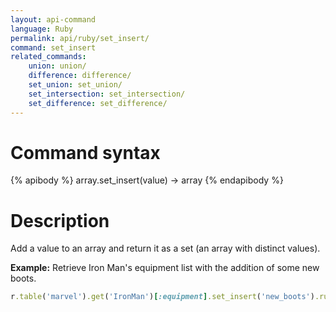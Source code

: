 ```yaml
---
layout: api-command
language: Ruby
permalink: api/ruby/set_insert/
command: set_insert
related_commands:
    union: union/
    difference: difference/
    set_union: set_union/
    set_intersection: set_intersection/
    set_difference: set_difference/
---
```


# Command syntax #

{% apibody %}
array.set_insert(value) &rarr; array
{% endapibody %}

# Description #

Add a value to an array and return it as a set (an array with distinct values).

__Example:__ Retrieve Iron Man's equipment list with the addition of some new boots.

```rb
r.table('marvel').get('IronMan')[:equipment].set_insert('new_boots').run(conn)
```


